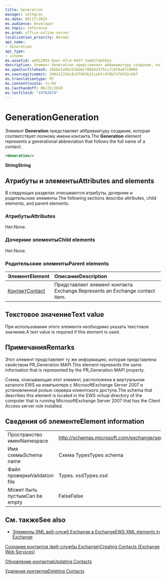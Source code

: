 ```yaml
---
title: Generation
manager: sethgros
ms.date: 09/17/2015
ms.audience: Developer
ms.topic: reference
ms.prod: office-online-server
localization_priority: Normal
api_name:
- Generation
api_type:
- schema
ms.assetid: a4812843-8aec-4fc4-945f-3aeb17a6593a
description: Элемент Generation представляет аббревиатуру создания, которая соответствует полному имени контакта.
ms.openlocfilehash: 2b6be1a96223da8c70b042475cc7c8f0a67c000b
ms.sourcegitcommit: 34041125dc8c5f993b21cebfc4f8b72f0fd2cb6f
ms.translationtype: MT
ms.contentlocale: ru-RU
ms.lasthandoff: 06/25/2018
ms.locfileid: "19762679"
---
```

# <a name="generation"></a><span data-ttu-id="7179c-103">Generation</span><span class="sxs-lookup"><span data-stu-id="7179c-103">Generation</span></span>

<span data-ttu-id="7179c-104">Элемент **Generation** представляет аббревиатуру создания, которая соответствует полному имени контакта.</span><span class="sxs-lookup"><span data-stu-id="7179c-104">The **Generation** element represents a generational abbreviation that follows the full name of a contact.</span></span> 
  
```xml
<Generation/>
```

 <span data-ttu-id="7179c-105">**String**</span><span class="sxs-lookup"><span data-stu-id="7179c-105">**String**</span></span>
## <a name="attributes-and-elements"></a><span data-ttu-id="7179c-106">Атрибуты и элементы</span><span class="sxs-lookup"><span data-stu-id="7179c-106">Attributes and elements</span></span>

<span data-ttu-id="7179c-107">В следующих разделах описываются атрибуты, дочерние и родительские элементы.</span><span class="sxs-lookup"><span data-stu-id="7179c-107">The following sections describe attributes, child elements, and parent elements.</span></span>
  
### <a name="attributes"></a><span data-ttu-id="7179c-108">Атрибуты</span><span class="sxs-lookup"><span data-stu-id="7179c-108">Attributes</span></span>

<span data-ttu-id="7179c-109">Нет.</span><span class="sxs-lookup"><span data-stu-id="7179c-109">None.</span></span>
  
### <a name="child-elements"></a><span data-ttu-id="7179c-110">Дочерние элементы</span><span class="sxs-lookup"><span data-stu-id="7179c-110">Child elements</span></span>

<span data-ttu-id="7179c-111">Нет.</span><span class="sxs-lookup"><span data-stu-id="7179c-111">None.</span></span>
  
### <a name="parent-elements"></a><span data-ttu-id="7179c-112">Родительские элементы</span><span class="sxs-lookup"><span data-stu-id="7179c-112">Parent elements</span></span>

|<span data-ttu-id="7179c-113">**Элемент**</span><span class="sxs-lookup"><span data-stu-id="7179c-113">**Element**</span></span>|<span data-ttu-id="7179c-114">**Описание**</span><span class="sxs-lookup"><span data-stu-id="7179c-114">**Description**</span></span>|
|:-----|:-----|
|[<span data-ttu-id="7179c-115">Контакт</span><span class="sxs-lookup"><span data-stu-id="7179c-115">Contact</span></span>](contact.md) <br/> |<span data-ttu-id="7179c-116">Представляет элемент контакта Exchange.</span><span class="sxs-lookup"><span data-stu-id="7179c-116">Represents an Exchange contact item.</span></span>  <br/> |
   
## <a name="text-value"></a><span data-ttu-id="7179c-117">Текстовое значение</span><span class="sxs-lookup"><span data-stu-id="7179c-117">Text value</span></span>

<span data-ttu-id="7179c-118">При использовании этого элемента необходимо указать текстовое значение.</span><span class="sxs-lookup"><span data-stu-id="7179c-118">A text value is required if this element is used.</span></span>
  
## <a name="remarks"></a><span data-ttu-id="7179c-119">Примечания</span><span class="sxs-lookup"><span data-stu-id="7179c-119">Remarks</span></span>

<span data-ttu-id="7179c-120">Этот элемент представляет ту же информацию, которая представлена свойством PR_Generation MAPI.</span><span class="sxs-lookup"><span data-stu-id="7179c-120">This element represents the same information that is represented by the PR_Generation MAPI property.</span></span>
  
<span data-ttu-id="7179c-121">Схема, описывающая этот элемент, расположена в виртуальном каталоге EWS на компьютере с MicrosoftExchange Server 2007 и установленной ролью сервера клиентского доступа.</span><span class="sxs-lookup"><span data-stu-id="7179c-121">The schema that describes this element is located in the EWS virtual directory of the computer that is running MicrosoftExchange Server 2007 that has the Client Access server role installed.</span></span>
  
## <a name="element-information"></a><span data-ttu-id="7179c-122">Сведения об элементе</span><span class="sxs-lookup"><span data-stu-id="7179c-122">Element information</span></span>

|||
|:-----|:-----|
|<span data-ttu-id="7179c-123">Пространство имен</span><span class="sxs-lookup"><span data-stu-id="7179c-123">Namespace</span></span>  <br/> |http://schemas.microsoft.com/exchange/services/2006/types  <br/> |
|<span data-ttu-id="7179c-124">Имя схемы</span><span class="sxs-lookup"><span data-stu-id="7179c-124">Schema name</span></span>  <br/> |<span data-ttu-id="7179c-125">Схема Types</span><span class="sxs-lookup"><span data-stu-id="7179c-125">Types schema</span></span>  <br/> |
|<span data-ttu-id="7179c-126">Файл проверки</span><span class="sxs-lookup"><span data-stu-id="7179c-126">Validation file</span></span>  <br/> |<span data-ttu-id="7179c-127">Types. xsd</span><span class="sxs-lookup"><span data-stu-id="7179c-127">Types.xsd</span></span>  <br/> |
|<span data-ttu-id="7179c-128">Может быть пустым</span><span class="sxs-lookup"><span data-stu-id="7179c-128">Can be empty</span></span>  <br/> |<span data-ttu-id="7179c-129">False</span><span class="sxs-lookup"><span data-stu-id="7179c-129">False</span></span>  <br/> |
   
## <a name="see-also"></a><span data-ttu-id="7179c-130">См. также</span><span class="sxs-lookup"><span data-stu-id="7179c-130">See also</span></span>



- [<span data-ttu-id="7179c-131">Элементы XML веб-служб Exchange в Exchange</span><span class="sxs-lookup"><span data-stu-id="7179c-131">EWS XML elements in Exchange</span></span>](ews-xml-elements-in-exchange.md)


[<span data-ttu-id="7179c-132">Создание контактов (веб-службы Exchange)</span><span class="sxs-lookup"><span data-stu-id="7179c-132">Creating Contacts (Exchange Web Services)</span></span>](http://msdn.microsoft.com/library/4845917e-70d1-481c-bbd7-011ec6571789%28Office.15%29.aspx)
  
[<span data-ttu-id="7179c-133">Обновление контактов</span><span class="sxs-lookup"><span data-stu-id="7179c-133">Updating Contacts</span></span>](http://msdn.microsoft.com/library/9a865953-b94a-4229-b632-2dee433314be%28Office.15%29.aspx)
  
[<span data-ttu-id="7179c-134">Удаление контактов</span><span class="sxs-lookup"><span data-stu-id="7179c-134">Deleting Contacts</span></span>](http://msdn.microsoft.com/library/fcc3dc84-cd3e-455e-a1a7-ae6921c9b588%28Office.15%29.aspx)


